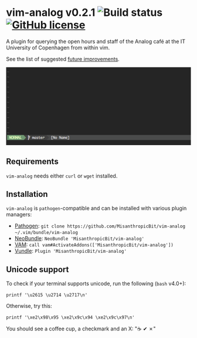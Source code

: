 # vim-analog v0.2.1 ![Build status](https://travis-ci.org/MisanthropicBit/vim-analog.svg?branch=master) [![GitHub license](https://img.shields.io/badge/license-MIT-blue.svg)](https://raw.githubusercontent.com/MisanthropicBit/vim-analog/master/LICENSE)

A plugin for querying the open hours and staff of the Analog café at the IT
University of Copenhagen from within vim.

See the list of suggested [future improvements](/FUTURE.md).

![Example of using vim-analog](/demo.gif?raw=true)

## Requirements

`vim-analog` needs either `curl` or `wget` installed.

## Installation

`vim-analog` is `pathogen`-compatible and can be installed with various plugin managers:

* [Pathogen](https://github.com/tpope/vim-pathogen):
  `git clone https://github.com/MisanthropicBit/vim-analog ~/.vim/bundle/vim-analog`
* [NeoBundle](https://github.com/Shougo/neobundle.vim):
  `NeoBundle 'MisanthropicBit/vim-analog'`
* [VAM](https://github.com/MarcWeber/vim-addon-manager):
  `call vam#ActivateAddons(['MisanthropicBit/vim-analog'])`
* [Vundle](https://github.com/VundleVim/Vundle.vim):
  `Plugin 'MisanthropicBit/vim-analog'`

## Unicode support

To check if your terminal supports unicode, run the following (`bash` v4.0+):

```
printf '\u2615 \u2714 \u2717\n'
```

Otherwise, try this:

```
printf '\xe2\x98\x95 \xe2\x9c\x94 \xe2\x9c\x97\n'
```

You should see a coffee cup, a checkmark and an X: "☕ ✔ ✗"
